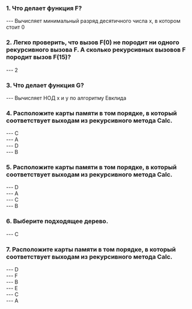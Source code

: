 <h3>1. Что делает функция F?</h3>
--- Вычисляет минимальный разряд десятичного числа x, в котором стоит 0

<h3>2. Легко проверить, что вызов F(0) не породит ни одного рекурсивного вызова F. А сколько рекурсивных вызовов F породит вызов F(15)?</h3>
--- 2

<h3>3. Что делает функция G?</h3>
--- Вычисляет НОД x и y по алгоритму Евклида

<h3>4. Расположите карты памяти в том порядке, в который соответствует выходам из рекурсивного метода Calc.</h3>
--- C<br>
--- A<br>
--- D<br>
--- B

<h3>5. Расположите карты памяти в том порядке, в который соответствует выходам из рекурсивного метода Calc.</h3>
--- D<br>
--- A<br>
--- C<br>
--- B

<h3>6. Выберите подходящее дерево.</h3>
--- C

<h3>7. Расположите карты памяти в том порядке, в который соответствует выходам из рекурсивного метода Calc.</h3>
--- D<br>
--- F<br>
--- B<br>
--- E<br>
--- C<br>
--- A

